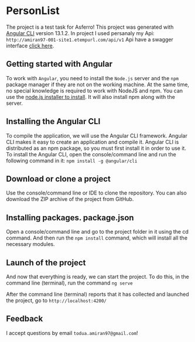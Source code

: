 # PersonList

The project is a test task for Asferro!
This project was generated with [Angular CLI](https://github.com/angular/angular-cli) version 13.1.2.
In project I used persanaly my Api: `http://amiran97-001-site1.etempurl.com/api/v1`
Api have a swagger interface [click here](http://amiran97-001-site1.etempurl.com).

## Getting started with Angular 

To work with `Angular`, you need to install the `Node.js` server and the `npm` package manager if they are not on the working machine. At the same time, no special knowledge is required to work with NodeJS and npm. You can use the [node.js installer to install](https://nodejs.org/en/). It will also install npm along with the server.

## Installing the Angular CLI

To compile the application, we will use the Angular CLI framework. Angular CLI makes it easy to create an application and compile it. Angular CLI is distributed as an npm package, so you must first install it in order to use it. To install the Angular CLI, open the console/command line and run the following command in it: `npm install -g @angular/cli`

## Download or clone a project

Use the console/command line or IDE to clone the repository. You can also download the ZIP archive of the project from GitHub.

## Installing packages. package.json

Open a console/command line and go to the project folder in it using the cd command. And then run the `npm install` command, which will install all the necessary modules.

## Launch of the project

And now that everything is ready, we can start the project. To do this, in the command line (terminal), run the command `ng serve`

After the command line (terminal) reports that it has collected and launched the project, go to `http://localhost:4200/`

## Feedback

I accept questions by email `todua.amiran97@gmail.com`!
